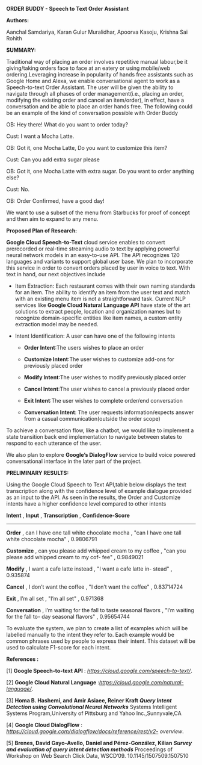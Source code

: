 **ORDER BUDDY - Speech to Text Order Assistant**

**Authors:**

Aanchal Samdariya, Karan Gulur Muralidhar, Apoorva Kasoju, Krishna Sai Rohith

**SUMMARY:**

Traditional way of placing an order involves repetitive manual labour,be it giving/taking orders face to face at an eatery or using mobile/web ordering.Leveraging increase in popularity of hands free assistants such as Google Home and Alexa, we enable conversational agent to work as a Speech-to-text Order Assistant.
The user will be given the ability to navigate through all phases of order management(i.e., placing an order, modifying the existing order and cancel an item/order), in effect, have a conversation and be able to place an order hands free.
The following could be an example of the kind of conversation possible with Order Buddy

OB: Hey there! What do you want to order today?

Cust: I want a Mocha Latte.

OB: Got it, one Mocha Latte, Do you want to customize this item?

Cust: Can you add extra sugar please

OB: Got it, one Mocha Latte with extra sugar. Do you want to order anything else?

Cust: No.

OB: Order Confirmed, have a good day!

We want to use a subset of the menu from Starbucks for proof of concept and then aim to expand to any menu.

**Proposed Plan of Research:**

**Google Cloud Speech-to-Text** cloud service enables to convert prerecorded or real-time streaming audio to text by applying powerful neural network models in an easy-to-use API. The API recognizes 120 languages and variants to support global user base. We plan to incorporate this service in order to convert orders placed by user in voice to text.
With text in hand, our next objectives include

-   Item Extraction: Each restaurant comes with their own naming standards for an item. The ability to identify an item from the user text and match with an existing menu item is not a straightforward task. Current NLP services like **Google Cloud Natural Language API** have state of the art solutions to extract people, location and organization names but to recognize domain-specific entities like item names, a custom entity extraction model may be needed.

-   Intent Identification: A user can have one of the following intents

    -   **Order Intent**:The users wishes to place an order

    -   **Customize Intent**:The user wishes to customize add-ons for previously placed order

    -   **Modify Intent**:The user wishes to modify previously placed order

    -   **Cancel Intent**:The user wishes to cancel a previously placed order
        
    -   **Exit Intent**:The user wishes to complete order/end conversation

    -   **Conversation Intent**: The user requests information/expects answer from a casual communication(outside the order scope)

To achieve a conversation flow, like a chatbot, we would like to implement a state transition back end implementation to navigate between states to respond to each utterance of the user.

We also plan to explore **Google’s DialogFlow** service to build voice powered conversational interface in the later part of the project.

**PRELIMINARY RESULTS:**

Using the Google Cloud Speech to Text API,table below displays the text transcription along with the confidence level of example dialogue provided as an input to the API. As seen in the results, the Order and Customize intents have a higher confidence level compared to other intents

  **Intent**             ,        		              **Input**                          , 	                           **Transcription**                        ,	             **Confidence-Score**
  ------------------        ----------------------------------------------------                -----------------------------------------------------                            ----------------------
  **Order**              ,   can I have one tall white chocolate mocha                   ,         "can I have one tall white chocolate mocha"                  ,                    0.9806791
  
  
  **Customize**          ,     can you please add whipped cream to my coffee             ,               "can you please add whipped cream to my cof- fee"      ,                    0.9849021
  
  **Modify**             ,    I want a cafe latte instead                                 ,                 "I want a cafe latte in- stead"                     ,                    0.935874
  
  **Cancel**             ,    I don’t want the coffee                                     ,                 "I don’t want the coffee"                           ,                    0.83714724
   
  **Exit**               ,    I’m all set                                                 ,                           "I’m all set"                              ,                   0.971368
  
  **Conversation**       ,   I’m waiting for the fall to taste seasonal flavors           ,       "I’m waiting for the fall to- day seasonal flavors"             ,                  0.95654744

To evaluate the system, we plan to create a list of examples which will be labelled manually to the intent they refer to. Each example would be common phrases used by people to express their intent. This dataset will be used to calculate F1-score for each intent.

**References :**

\[1\] **Google Speech-to-text API** : *https://cloud.google.com/speech-to-text/*.

\[2\] **Google Cloud Natural Language** :*https://cloud.google.com/natural-language/*.

\[3\] **Homa B. Hashemi, and Amir Asiaee, Reiner Kraft**
***Query Intent Detection using Convolutional Neural Networks*** 
Systems Intelligent Systems Program,University of Pittsburg and Yahoo
Inc.,Sunnyvale,CA

\[4\] **Google Cloud DialogFlow** : *https://cloud.google.com/dialogflow/docs/reference/rest/v2- overview*.

\[5\] **Brenes, David Gayo-Avello, Daniel and Pérez-González, Kilian** 
***Survey and evaluation of query intent detection methods*** 
Proceedings of Workshop on Web Search Click Data, WSCD’09.
10.1145/1507509.1507510
